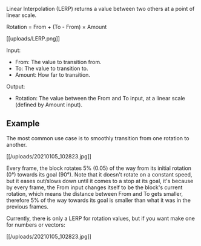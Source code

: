 Linear Interpolation (LERP) returns a value between two others at a point of linear scale.

Rotation = From + (To - From) × Amount

[[uploads/LERP.png]]

Input:
- From: The value to transition from.
- To: The value to transition to.
- Amount: How far to transition.

Output:
- Rotation: The value between the From and To input, at a linear scale (defined by Amount input).

## Example

The most common use case is to smoothly transition from one rotation to another.

[[/uploads/20210105_102823.jpg]]

Every frame, the block rotates 5% (0.05) of the way from its initial rotation (0°) towards its goal (90°). Note that it doesn't rotate on a constant speed, but it eases out/slows down until it comes to a stop at its goal, it's because by every frame, the From input changes itself to be the block's current rotation, which means the distance between From and To gets smaller, therefore 5% of the way towards its goal is smaller than what it was in the previous frames.

Currently, there is only a LERP for rotation values, but if you want make one for numbers or vectors:

[[/uploads/20210105_102823.jpg]]